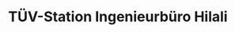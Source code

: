 ---
title: "TÜV-Station Ingenieurbüro Hilali"
url: /ruesselsheim-am-main/tuev-station-ingenieurbuero-hilali/
shop: Autowerkstatt
---